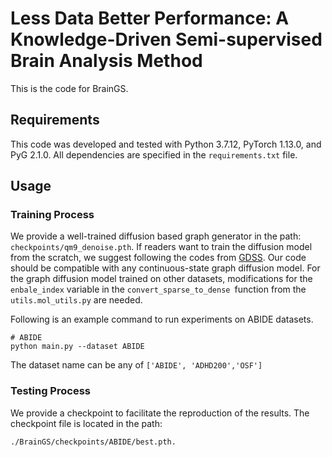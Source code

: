 Less Data Better Performance: A Knowledge-Driven Semi-supervised Brain Analysis Method
================================================================

This is the code for BrainGS.

## Requirements

This code was developed and tested with Python 3.7.12, PyTorch 1.13.0, and PyG 2.1.0.
All dependencies are specified in the `requirements.txt` file.

## Usage

### Training Process

We provide a well-trained diffusion based graph generator in the path: `checkpoints/qm9_denoise.pth`. If readers want to train the diffusion model from the scratch, we suggest following the codes from [GDSS](https://github.com/harryjo97/GDSS). Our code should be compatible with any continuous-state graph diffusion model. For the graph diffusion model trained on other datasets, modifications for the `enbale_index` variable in the  `convert_sparse_to_dense `function from the `utils.mol_utils.py` are needed.


Following is an example command to run experiments on ABIDE datasets.

```
# ABIDE
python main.py --dataset ABIDE
```

The dataset name can be any of `['ABIDE', 'ADHD200','OSF']`

### Testing Process
We provide a checkpoint to facilitate the reproduction of the results. The checkpoint file is located in the path:

```
./BrainGS/checkpoints/ABIDE/best.pth.
```


